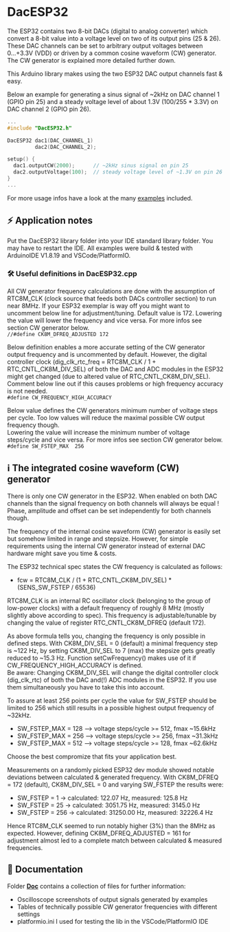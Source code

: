 # DacESP32

The ESP32 contains two 8-bit DACs (digital to analog converter) which convert a 8-bit value into a voltage level on two of its output pins (25 & 26). These DAC channels can be set to arbitrary output voltages between 0...+3.3V (VDD) or driven by a common cosine waveform (CW) generator. The CW generator is explained more detailed further down.

This Arduino library makes using the two ESP32 DAC output channels fast & easy.

Below an example for generating a sinus signal of ~2kHz on DAC channel 1 (GPIO pin 25) and a steady voltage level of about 1.3V (100/255 * 3.3V) on DAC channel 2 (GPIO pin 26).  

```c
...
#include "DacESP32.h"

DacESP32 dac1(DAC_CHANNEL_1)
         dac2(DAC_CHANNEL_2);

setup() {
  dac1.outputCW(2000);      // ~2kHz sinus signal on pin 25
  dac2.outputVoltage(100);  // steady voltage level of ~1.3V on pin 26
}
...
```
For more usage infos have a look at the many [examples](https://github.com/yellobyte/DacESP32/blob/main/examples) included.

## :zap: Application notes

Put the DacESP32 library folder into your IDE standard library folder. You may have to restart the IDE. All examples were build & tested with ArduinoIDE V1.8.19 and VSCode/PlatformIO.


### :hammer_and_wrench: Useful definitions in DacESP32.cpp

All CW generator frequency calculations are done with the assumption of RTC8M_CLK (clock source that feeds both DACs controller section) to run near 8MHz. If your ESP32 exemplar is way off you might want to uncomment below line for adjustment/tuning. Default value is 172. Lowering the value will lower the frequency and vice versa. For more infos see section CW generator below.  
`//#define CK8M_DFREQ_ADJUSTED 172`
   
Below definition enables a more accurate setting of the CW generator output frequency and is uncommented by default. However, the digital controller clock (dig_clk_rtc_freq = RTC8M_CLK / 1 + RTC_CNTL_CK8M_DIV_SEL) of both the DAC and ADC modules in the ESP32 might get changed (due to altered value of RTC_CNTL_CK8M_DIV_SEL). Comment below line out if this causes problems or high frequency accuracy is not needed.  
`#define CW_FREQUENCY_HIGH_ACCURACY`  

Below value defines the CW generators minimum number of voltage steps per cycle. Too low values will reduce the maximal possible CW output frequency though.  
Lowering the value will increase the minimum number of voltage steps/cycle and vice versa. For more infos see section CW generator below.  
`#define SW_FSTEP_MAX  256`

## :information_source: The integrated cosine waveform (CW) generator 

There is only one CW generator in the ESP32. When enabled on both DAC channels than the signal frequency on both channels will always be equal !  
Phase, amplitude and offset can be set independently for both channels though.

The frequency of the internal cosine waveform (CW) generator is easily set but somehow limited in range and stepsize. However, for simple requirements using the internal CW generator instead of external DAC hardware might save you time & costs.

The ESP32 technical spec states the CW frequency is calculated as follows:  
  - fcw = RTC8M_CLK / (1 + RTC_CNTL_CK8M_DIV_SEL) * (SENS_SW_FSTEP / 65536)  

RTC8M_CLK is an internal RC oscillator clock (belonging to the group of low-power clocks) with a default frequency of roughly 8 MHz (mostly slightly above according to spec). This frequency is adjustable/tunable by changing the value of register RTC_CNTL_CK8M_DFREQ (default 172).

As above formula tells you, changing the frequency is only possible in defined steps. With CK8M_DIV_SEL = 0 (default) a minimal frequency step is ~122 Hz, by setting CK8M_DIV_SEL to 7 (max) the stepsize gets greatly reduced to ~15.3 Hz. Function setCwFrequency() makes use of it if CW_FREQUENCY_HIGH_ACCURACY is defined.  
Be aware: Changing CK8M_DIV_SEL will change the digital controller clock (dig_clk_rtc) of both the DAC and(!) ADC modules in the ESP32. If you use them simultaneously you have to take this into account.

To assure at least 256 points per cycle the value for SW_FSTEP should be limited to 256 which still results in a possible highest output frequency of ~32kHz.  
  - SW_FSTEP_MAX = 128  -->  voltage steps/cycle >= 512, fmax ~15.6kHz  
  - SW_FSTEP_MAX = 256  -->  voltage steps/cycle >= 256, fmax ~31.3kHz   
  - SW_FSTEP_MAX = 512  -->  voltage steps/cycle >= 128, fmax ~62.6kHz  

Choose the best compromize that fits your application best.  

Measurements on a randomly picked ESP32 dev module showed notable deviations between calculated & generated frequency. With CK8M_DFREQ = 172 (default), CK8M_DIV_SEL = 0 and varying SW_FSTEP the results were:
  - SW_FSTEP = 1   -> calculated:   122.07 Hz, measured:   125.8 Hz
  - SW_FSTEP = 25  -> calculated:  3051.75 Hz, measured:  3145.0 Hz
  - SW_FSTEP = 256 -> calculated: 31250.00 Hz, measured: 32226.4 Hz  

Hence RTC8M_CLK seemed to run notably higher (3%) than the 8MHz as expected. However, defining CK8M_DFREQ_ADJUSTED = 161 for adjustment almost led to a complete match between calculated & measured frequencies.
	
## :file_folder: Documentation

Folder [**Doc**](https://github.com/yellobyte/DacESP32/blob/main/doc) contains a collection of files for further information:
  - Oscilloscope screenshots of output signals generated by examples
  - Tables of technically possible CW generator frequencies with different settings
  - platformio.ini I used for testing the lib in the VSCode/PlatformIO IDE

